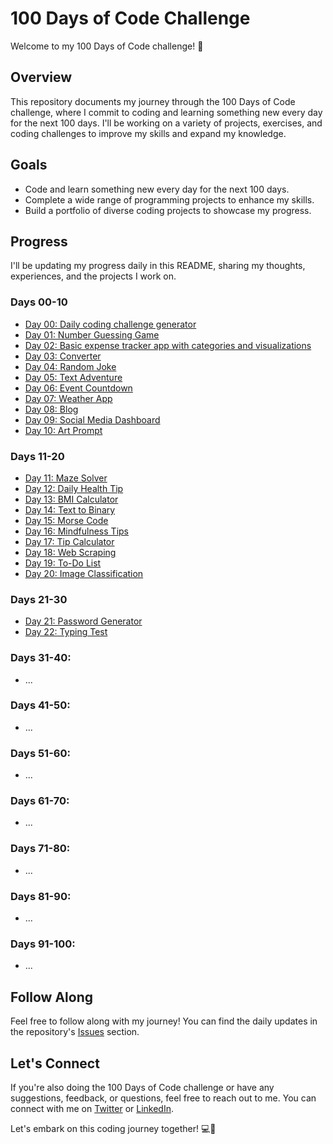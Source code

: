 # 100 Days of Code Challenge

Welcome to my 100 Days of Code challenge! 🚀

## Overview

This repository documents my journey through the 100 Days of Code challenge, where I commit to coding and learning something new every day for the next 100 days. I'll be working on a variety of projects, exercises, and coding challenges to improve my skills and expand my knowledge.

## Goals

- Code and learn something new every day for the next 100 days.
- Complete a wide range of programming projects to enhance my skills.
- Build a portfolio of diverse coding projects to showcase my progress.

## Progress

I'll be updating my progress daily in this README, sharing my thoughts, experiences, and the projects I work on.

### Days 00-10

- [Day 00: Daily coding challenge generator](Day00%20Daily%20coding%20challenge/Day00.md)
- [Day 01: Number Guessing Game](Day01%20guessing%20game/Day01.md)
- [Day 02: Basic expense tracker app with categories and visualizations](Day02%20expense%20tracker/Day02.md)
- [Day 03: Converter](Day03%20converter/Day03.md)
- [Day 04: Random Joke](Day04%20Random%20Joke/Day04.md)
- [Day 05: Text Adventure](Day05%20text%20adventure/Day05.md)
- [Day 06: Event Countdown](Day06%20Event%20Countdown/Day06.md)
- [Day 07: Weather App](Day07%20Weather%20App/Day07.md)
- [Day 08: Blog](Day08%20Blog/Day08.md)
- [Day 09: Social Media Dashboard](Day09%20Social%20Media%20Dashboard/social-media-dashboard/Day09.md)
- [Day 10: Art Prompt](Day10%20Art%20Prompt/Day10.md)

### Days 11-20

- [Day 11: Maze Solver](Day11%20Maze%20Solver/Day11.md)
- [Day 12: Daily Health Tip](Day12%20Daily%20Health%20Tip/Day12.md)
- [Day 13: BMI Calculator](Day13%20BMI%20Calculator/Day13.md)
- [Day 14: Text to Binary](Day14%20Text%20to%20Binary/Day14.md)
- [Day 15: Morse Code](Day15%20Morse%20Code/Day15.md)
- [Day 16: Mindfulness Tips](Day16%20Mindfulness%20Tips/Day16.md)
- [Day 17: Tip Calculator](Day17%20Tip%20Calculator/Day17.md)
- [Day 18: Web Scraping](Day18%20Web%20Scraping/Day18.md)
- [Day 19: To-Do List](Day19%20To-Do%20List/Day19.md)
- [Day 20: Image Classification](Day20%20Image%20Classification/Day20.md)

### Days 21-30

- [Day 21: Password Generator](Day21%20Password%20Generator/Day21.md)
- [Day 22: Typing Test](https://github.com/graciari2000/100daysofcode/tree/main/Day22%20Typing%20test)

### Days 31-40:

- ...

### Days 41-50:

- ...

### Days 51-60:

- ...

### Days 61-70:

- ...

### Days 71-80:

- ...

### Days 81-90:

- ...

### Days 91-100:

- ...

## Follow Along

Feel free to follow along with my journey! You can find the daily updates in the repository's [Issues](https://github.com/graciari2000/100daysofcode/issues) section.

## Let's Connect

If you're also doing the 100 Days of Code challenge or have any suggestions, feedback, or questions, feel free to reach out to me. You can connect with me on [Twitter](https://twitter.com/graciari2000) or [LinkedIn](https://linkedin.com/in/kafuiakakpo).

Let's embark on this coding journey together! 💻🎉
